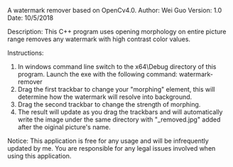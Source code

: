 A watermark remover based on OpenCv4.0.
Author: Wei Guo
Version: 1.0
Date: 10/5/2018

Description:
This C++ program uses opening morphology on entire picture range removes any watermark with high contrast color values.

Instructions:
1. In windows command line switch to the x64\Debug directory of this program. Launch the exe with the following command:
   watermark-remover <Your Input Image Directory>
2. Drag the first trackbar to change your "morphing" element, this will determine how the watermark will resolve into background.
3. Drag the second trackbar to change the strength of morphing.
4. The result will update as you drag the trackbars and will automatically write the image under the same directory with "_removed.jpg" added after the oiginal picture's name.

Notice:
This application is free for any usage and will be infrequently updated by me. You are responsible for any legal issues involved when using this application.
